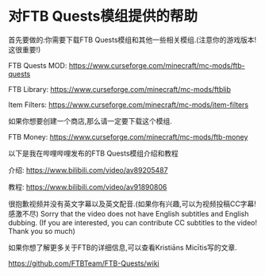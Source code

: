 # 对FTB Quests模组提供的帮助

首先要做的:你需要下载FTB Quests模组和其他一些相关模组.(注意你的游戏版本!这很重要!)

FTB Quests MOD: https://www.curseforge.com/minecraft/mc-mods/ftb-quests

FTB Library: https://www.curseforge.com/minecraft/mc-mods/ftblib

Item Filters: https://www.curseforge.com/minecraft/mc-mods/item-filters

如果你想要创建一个商店,那么请一定要下载这个模组.

FTB Money: https://www.curseforge.com/minecraft/mc-mods/ftb-money

以下是我在哔哩哔哩发布的FTB Quests模组介绍和教程

介绍: https://www.bilibili.com/video/av89205487

教程: https://www.bilibili.com/video/av91890806

很抱歉视频并没有英文字幕以及英文配音.(如果你有兴趣,可以为视频投稿CC字幕!感激不尽)
Sorry that the video does not have English subtitles and English dubbing. (If you are interested, you can contribute CC subtitles to the video! Thank you so much)

如果你想了解更多关于FTB的详细信息,可以查看Kristiāns Micītis写的文章.

https://github.com/FTBTeam/FTB-Quests/wiki
